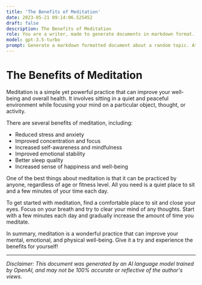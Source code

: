 ```yaml
---
title: 'The Benefits of Meditation'
date: 2023-05-21 09:14:06.525452
draft: false
description: The Benefits of Meditation
role: You are a writer, made to generate documents in markdown format. It is very important that all of the documents you generate are in valid markdown format.
model: gpt-3.5-turbo
prompt: Generate a markdown formatted document about a random topic. At the bottom, include a disclaimer explaining that the document was generated by you. The first line of the document should be the title. Make sure that the entire document is in proper markdown format, using a mix of various tags to make the document visually appealing.
---
```


# The Benefits of Meditation

Meditation is a simple yet powerful practice that can improve your well-being and overall health. It involves sitting in a quiet and peaceful environment while focusing your mind on a particular object, thought, or activity. 

There are several benefits of meditation, including:

- Reduced stress and anxiety
- Improved concentration and focus
- Increased self-awareness and mindfulness
- Improved emotional stability
- Better sleep quality
- Increased sense of happiness and well-being 

One of the best things about meditation is that it can be practiced by anyone, regardless of age or fitness level. All you need is a quiet place to sit and a few minutes of your time each day.

To get started with meditation, find a comfortable place to sit and close your eyes. Focus on your breath and try to clear your mind of any thoughts. Start with a few minutes each day and gradually increase the amount of time you meditate.

In summary, meditation is a wonderful practice that can improve your mental, emotional, and physical well-being. Give it a try and experience the benefits for yourself! 

---

*Disclaimer: This document was generated by an AI language model trained by OpenAI, and may not be 100% accurate or reflective of the author's views.*